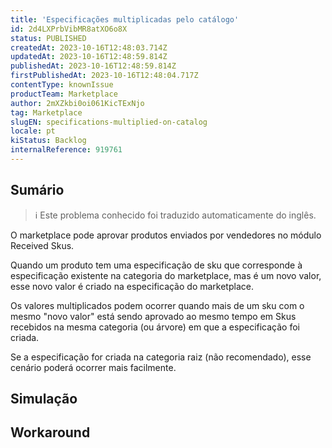 ```yaml
---
title: 'Especificações multiplicadas pelo catálogo'
id: 2d4LXPrbVibMR8atXO6o8X
status: PUBLISHED
createdAt: 2023-10-16T12:48:03.714Z
updatedAt: 2023-10-16T12:48:59.814Z
publishedAt: 2023-10-16T12:48:59.814Z
firstPublishedAt: 2023-10-16T12:48:04.717Z
contentType: knownIssue
productTeam: Marketplace
author: 2mXZkbi0oi061KicTExNjo
tag: Marketplace
slugEN: specifications-multiplied-on-catalog
locale: pt
kiStatus: Backlog
internalReference: 919761
---
```


## Sumário

>ℹ️ Este problema conhecido foi traduzido automaticamente do inglês.


O marketplace pode aprovar produtos enviados por vendedores no módulo Received Skus.

Quando um produto tem uma especificação de sku que corresponde à especificação existente na categoria do marketplace, mas é um novo valor, esse novo valor é criado na especificação do marketplace.

Os valores multiplicados podem ocorrer quando mais de um sku com o mesmo "novo valor" está sendo aprovado ao mesmo tempo em Skus recebidos na mesma categoria (ou árvore) em que a especificação foi criada.

Se a especificação for criada na categoria raiz (não recomendado), esse cenário poderá ocorrer mais facilmente.

## Simulação



## Workaround




